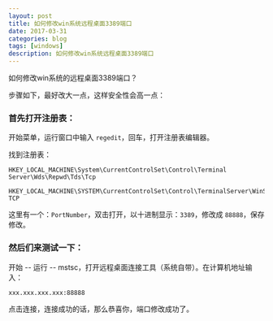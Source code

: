 ```yaml
---
layout: post
title: 如何修改win系统远程桌面3389端口
date: 2017-03-31
categories: blog
tags: [windows]
description: 如何修改win系统远程桌面3389端口
---
```


如何修改win系统的远程桌面3389端口？

步骤如下，最好改大一点，这样安全性会高一点：

### 首先打开注册表：

开始菜单，运行窗口中输入 `regedit`，回车，打开注册表编辑器。

找到注册表：

	HKEY_LOCAL_MACHINE\System\CurrentControlSet\Control\Terminal Server\Wds\Repwd\Tds\Tcp

	HKEY_LOCAL_MACHINE\SYSTEM\CurrentControlSet\Control\TerminalServer\WinStations\RDP-TCP

这里有一个：`PortNumber`，双击打开，以十进制显示：`3389`，修改成 `88888`，保存修改。

### 然后们来测试一下：

开始 -- 运行 -- mstsc，打开远程桌面连接工具（系统自带）。在计算机地址输入：

`xxx.xxx.xxx.xxx:88888`

点击连接，连接成功的话，那么恭喜你，端口修改成功了。